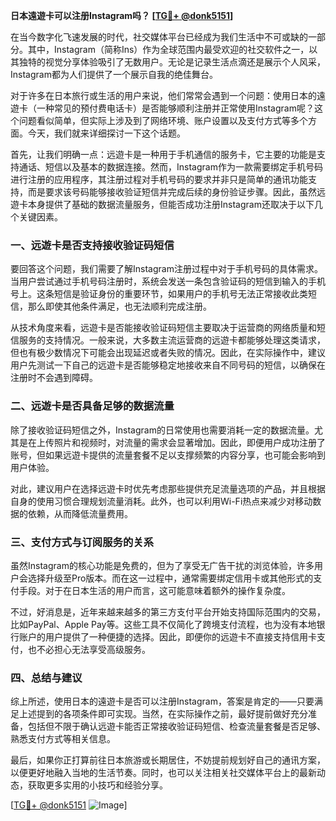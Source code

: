 **日本遠遊卡可以注册Instagram吗？ [[TG💪+ @donk5151](https://t.me/s/donk5151)]**

在当今数字化飞速发展的时代，社交媒体平台已经成为我们生活中不可或缺的一部分。其中，Instagram（简称Ins）作为全球范围内最受欢迎的社交软件之一，以其独特的视觉分享体验吸引了无数用户。无论是记录生活点滴还是展示个人风采，Instagram都为人们提供了一个展示自我的绝佳舞台。

对于许多在日本旅行或生活的用户来说，他们常常会遇到一个问题：使用日本的遠遊卡（一种常见的预付费电话卡）是否能够顺利注册并正常使用Instagram呢？这个问题看似简单，但实际上涉及到了网络环境、账户设置以及支付方式等多个方面。今天，我们就来详细探讨一下这个话题。

首先，让我们明确一点：远遊卡是一种用于手机通信的服务卡，它主要的功能是支持通话、短信以及基本的数据连接。然而，Instagram作为一款需要绑定手机号码进行注册的应用程序，其注册过程对手机号码的要求并非只是简单的通讯功能支持，而是要求该号码能够接收验证短信并完成后续的身份验证步骤。因此，虽然远遊卡本身提供了基础的数据流量服务，但能否成功注册Instagram还取决于以下几个关键因素。

### **一、远遊卡是否支持接收验证码短信**

要回答这个问题，我们需要了解Instagram注册过程中对于手机号码的具体需求。当用户尝试通过手机号码注册时，系统会发送一条包含验证码的短信到输入的手机号上。这条短信是验证身份的重要环节，如果用户的手机号无法正常接收此类短信，那么即使其他条件满足，也无法顺利完成注册。

从技术角度来看，远遊卡是否能接收验证码短信主要取决于运营商的网络质量和短信服务的支持情况。一般来说，大多数主流运营商的远遊卡都能够处理这类请求，但也有极少数情况下可能会出现延迟或者失败的情况。因此，在实际操作中，建议用户先测试一下自己的远遊卡是否能够稳定地接收来自不同号码的短信，以确保在注册时不会遇到障碍。

### **二、远遊卡是否具备足够的数据流量**

除了接收验证码短信之外，Instagram的日常使用也需要消耗一定的数据流量。尤其是在上传照片和视频时，对流量的需求会显著增加。因此，即便用户成功注册了账号，但如果远遊卡提供的流量套餐不足以支撑频繁的内容分享，也可能会影响到用户体验。

对此，建议用户在选择远遊卡时优先考虑那些提供充足流量选项的产品，并且根据自身的使用习惯合理规划流量消耗。此外，也可以利用Wi-Fi热点来减少对移动数据的依赖，从而降低流量费用。

### **三、支付方式与订阅服务的关系**

虽然Instagram的核心功能是免费的，但为了享受无广告干扰的浏览体验，许多用户会选择升级至Pro版本。而在这一过程中，通常需要绑定信用卡或其他形式的支付手段。对于在日本生活的用户而言，这可能意味着额外的操作复杂度。

不过，好消息是，近年来越来越多的第三方支付平台开始支持国际范围内的交易，比如PayPal、Apple Pay等。这些工具不仅简化了跨境支付流程，也为没有本地银行账户的用户提供了一种便捷的选择。因此，即便你的远遊卡不直接支持信用卡支付，也不必担心无法享受高级服务。

### **四、总结与建议**

综上所述，使用日本的遠遊卡是否可以注册Instagram，答案是肯定的——只要满足上述提到的各项条件即可实现。当然，在实际操作之前，最好提前做好充分准备，包括但不限于确认远遊卡能否正常接收验证码短信、检查流量套餐是否足够、熟悉支付方式等相关信息。

最后，如果你正打算前往日本旅游或长期居住，不妨提前规划好自己的通讯方案，以便更好地融入当地的生活节奏。同时，也可以关注相关社交媒体平台上的最新动态，获取更多实用的小技巧和经验分享。

[[TG💪+ @donk5151](https://t.me/s/donk5151) ![Image](https://i.postimg.cc/rwNCRYN7/Snipaste-2025-04-30-17-27-05.png)]